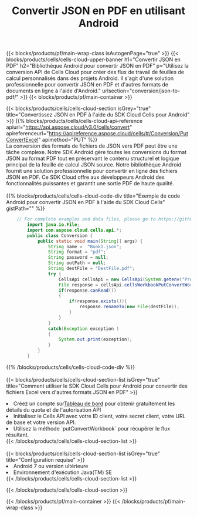 ﻿---
title:  Convertir JSON en PDF en utilisant Android
description:  Utilisation du SDK Cloud Aspose.Cells pour Android pour convertir un fichier au format JSON en fichier au format PDF.
---
{{< blocks/products/pf/main-wrap-class isAutogenPage="true" >}}
{{< blocks/products/cells/cells-cloud-upper-banner h1="Convertir JSON en PDF" h2="Bibliothèque Android pour convertir JSON en PDF" p="Utilisez la conversion API de Cells Cloud pour créer des flux de travail de feuilles de calcul personnalisés dans des projets Android. Il s\'agit d\'une solution professionnelle pour convertir JSON en PDF et d\'autres formats de documents en ligne à l\'aide d\'Android." urlsection="conversion/json-to-pdf/" >}}
{{< blocks/products/pf/main-container >}}

{{< blocks/products/cells/cells-cloud-section isGrey="true" title="Convertissez JSON en PDF à l\'aide du SDK Cloud Cells pour Android" >}}
{{% blocks/products/cells/cells-cloud-api-reference apiurl="https://api.aspose.cloud/v3.0/cells/convert" apireferenceurl="https://apireference.aspose.cloud/cells/#/Conversion/PutConvertExcel" apimethod="PUT" %}}
<br/>
La conversion des formats de fichiers de JSON vers PDF peut être une tâche complexe. Notre SDK Android gère toutes les conversions du format JSON au format PDF tout en préservant le contenu structurel et logique principal de la feuille de calcul JSON source. Notre bibliothèque Android fournit une solution professionnelle pour convertir en ligne des fichiers JSON en PDF. Ce SDK Cloud offre aux développeurs Android des fonctionnalités puissantes et garantit une sortie PDF de haute qualité.
<br/>
<br/>
{{% blocks/products/cells/cells-cloud-code-div title="Exemple de code Android pour convertir JSON en PDF à l\'aide du SDK Cloud Cells" gistPath="" %}}
 
```java
    // For complete examples and data files, please go to https://github.com/aspose-cells-cloud/aspose-cells-cloud-android/
        import java.io.File;
        import com.aspose.cloud.cells.api.*;
        public class Conversion {
            public static void main(String[] args) {
                String name =  "Book1.json";
                String format = "pdf";
                String password = null;
                String outPath = null;
                String destFile = "DestFile.pdf";
                try {
                    CellsApi cellsApi = new CellsApi(System.getenv("ProductClientId"), System.getenv("ProductClientSecret"));
                    File response = cellsApi.cellsWorkbookPutConvertWorkbook(new File(name), format, password, outPath, null,null);            
                    if(response.canRead())
                    {
                        if(response.exists()){
                            response.renameTo(new File(destFile));
                        }                
                    }
                }
                catch(Exception exception )
                {
                    System.out.print(exception);
                }
            }
        }
```
 
{{% /blocks/products/cells/cells-cloud-code-div %}}
<br/>
<br/>
{{< blocks/products/cells/cells-cloud-section-list isGrey="true" title="Comment utiliser le SDK Cloud Cells pour Android pour convertir des fichiers Excel vers d\'autres formats JSON en PDF" >}}
<li> Créez un compte sur<a href="https://dashboard.aspose.cloud/">Tableau de bord</a> pour obtenir gratuitement les détails du quota et de l'autorisation API</li>
<li>Initialisez le Cells API avec votre ID client, votre secret client, votre URL de base et votre version API.</li>
<li>Utilisez la méthode `putConvertWorkbook` pour récupérer le flux résultant.</li>
{{< /blocks/products/cells/cells-cloud-section-list >}}
<br/>
<br/>
{{< blocks/products/cells/cells-cloud-section-list isGrey="true" title="Configuration requise" >}}
<li>Android 7 ou version ultérieure</li>
<li>Environnement d'exécution Java(TM) SE</li>
{{< /blocks/products/cells/cells-cloud-section-list >}}

{{< /blocks/products/cells/cells-cloud-section >}}

{{< /blocks/products/pf/main-container >}}
{{< /blocks/products/pf/main-wrap-class >}}
